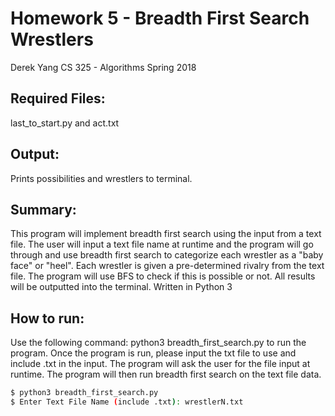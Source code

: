 # Homework 5 - Breadth First Search Wrestlers
Derek Yang
CS 325 - Algorithms
Spring 2018

## Required Files:
last_to_start.py and act.txt

## Output:
Prints possibilities and wrestlers to terminal.

## Summary:
This program will implement breadth first search using the input from a
text file.  The user will input a text file name at runtime and the program
will go through and use breadth first search to categorize each 
wrestler as a "baby face" or "heel".  Each wrestler is given
a pre-determined rivalry from the text file.  The program
will use BFS to check if this is possible or not.  All 
results will be outputted into the terminal.
Written in Python 3

## How to run:
Use the following command: python3 breadth_first_search.py to run the program.
Once the program is run, please input the txt file to use and include .txt in the input.
The program will ask the user for the file input at runtime.
The program will then run breadth first search on the text file data.

``` bash
$ python3 breadth_first_search.py
$ Enter Text File Name (include .txt): wrestlerN.txt
```
